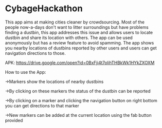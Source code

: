 # CybageHackathon
This app aims at making cities cleaner by crowdsourcing.
Most of the people now-a-days don't want to litter surroundings but have problems finding a dustbin, 
this app addresses this issue and allows users to locate dustbin and share its location with others.
The app can be used anonymously but has a review feature to avoid spamming.
The app shows you nearby locations of dustbins reported by other users and users can get navigation directions to those.

APK: https://drive.google.com/open?id=0BxFji4t7olihTHBkWk1HYkZXOXM


How to use the App:

->Markers show the locations of nearby dustbins

->By clicking on these markers the status of the dustbin can be reported

->By clicking on a marker and clicking the navigation button on right bottom you can get directions to that marker

->New markers can be added at the current location using the fab button provided

